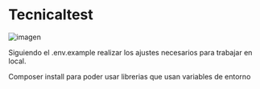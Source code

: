 # Tecnicaltest

![imagen](https://github.com/angelpessolano/Tecnicaltest/assets/59770300/272625da-1651-48ce-a15d-71b7a7d7544d)


Siguiendo el .env.example realizar los ajustes necesarios para trabajar en local.

Composer install para poder usar librerias que usan variables de entorno
